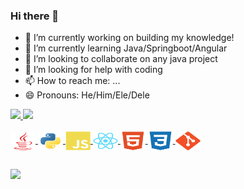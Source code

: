 ### Hi there 👋

<!--
**tfalc/tfalc** is a ✨ _special_ ✨ repository because its `README.md` (this file) appears on your GitHub profile.

Here are some ideas to get you started: 
<!-- 💬 Ask me about ... -->
<!-- ⚡ Fun fact: ... -->

- 🔭 I’m currently working on building my knowledge!
- 🌱 I’m currently learning Java/Springboot/Angular
- 👯 I’m looking to collaborate on any java project
- 🤔 I’m looking for help with coding
- 📫 How to reach me: ...
- 😄 Pronouns: He/Him/Ele/Dele

<div>
  <a href="https://beacons.ai/tfalc">
    <img height="180em" src="https://github-readme-stats.vercel.app/api?username=tfalc&show_icons=true&theme=tokyonight&include_all-commits=true&count_private=true"/>
    <img height="180em" src="https://github-readme-stats.vercel.app/api/top-langs/?username=tfalc&layout=compact&langs_count=10&theme=tokyonight" />
</div>
  
<div style="display: inline_block"><br>
  <img align="center" alt="tfalc-Java" height="30" width="40" src="https://raw.githubusercontent.com/devicons/devicon/master/icons/java/java-plain.svg">
  <img align="center" alt="tfalc-Python" height="30" width="40" src="https://raw.githubusercontent.com/devicons/devicon/master/icons/python/python-original.svg">
  <img align="center" alt="tfalc-Js" height="30" width="40" src="https://raw.githubusercontent.com/devicons/devicon/master/icons/javascript/javascript-plain.svg">
  <img align="center" alt="tfalc-React" height="30" width="40" src="https://raw.githubusercontent.com/devicons/devicon/master/icons/react/react-original.svg">
  <img align="center" alt="tfalc-HTML5" height="30" width="40" src="https://raw.githubusercontent.com/devicons/devicon/master/icons/html5/html5-plain.svg">
  <img align="center" alt="tfalc-CSS3" height="30" width="40" src="https://raw.githubusercontent.com/devicons/devicon/master/icons/css3/css3-plain.svg">
  <img align="center" alt="tfalc-Git" height="30" width="40" src="https://raw.githubusercontent.com/devicons/devicon/master/icons/git/git-original.svg">
</div>
  
##
<div>
  <a href="https://www.linkedin.com/in/thiagofalcao86/" target="_blank"><img src="https://img.shields.io/badge/-LinkedIn-%230077B5?style-for-the-badge&logo=linkedin&logoColor=white" target="_blank"></a>
</div>
